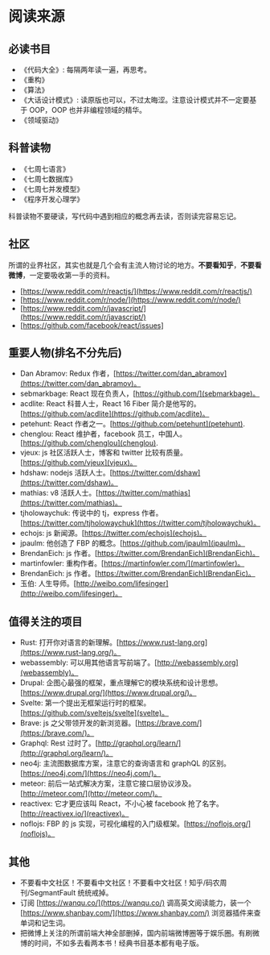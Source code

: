 # 阅读来源

## 必读书目

 - 《代码大全》: 每隔两年读一遍，再思考。
 - 《重构》
 - 《算法》
 - 《大话设计模式》: 读原版也可以，不过太晦涩。注意设计模式并不一定要基于 OOP，OOP 也并非编程领域的精华。
 - 《领域驱动》

## 科普读物

 - 《七周七语言》
 - 《七周七数据库》
 - 《七周七并发模型》
 - 《程序开发心理学》
 
 科普读物不要硬读，写代码中遇到相应的概念再去读，否则读完容易忘记。

## 社区

所谓的业界社区，其实也就是几个会有主流人物讨论的地方。**不要看知乎**，**不要看微博**，一定要吸收第一手的资料。

 - [https://www.reddit.com/r/reactjs/](https://www.reddit.com/r/reactjs/)
 - [https://www.reddit.com/r/node/](https://www.reddit.com/r/node/)
 - [https://www.reddit.com/r/javascript/](https://www.reddit.com/r/javascript/)
 - [https://github.com/facebook/react/issues]
 
## 重要人物(排名不分先后)

 - Dan Abramov: Redux 作者，[https://twitter.com/dan_abramov](https://twitter.com/dan_abramov)。
 - sebmarkbage: React 现在负责人，[https://github.com/](sebmarkbage)。
 - acdlite: React 科普人士，React 16 Fiber 简介是他写的。[https://github.com/acdlite](https://github.com/acdlite)。
 - petehunt: React 作者之一。[https://github.com/petehunt](petehunt).
 - chenglou: React 维护者，facebook 员工，中国人。[https://github.com/chenglou](chenglou).
 - vjeux: js 社区活跃人士，博客和 twitter 比较有质量。[https://github.com/vjeux](vjeux)。
 - hdshaw: nodejs 活跃人士。[https://twitter.com/dshaw](https://twitter.com/dshaw)。
 - mathias: v8 活跃人士。[https://twitter.com/mathias](https://twitter.com/mathias)。
 - tjholowaychuk: 传说中的 tj，express 作者。[https://twitter.com/tjholowaychuk](https://twitter.com/tjholowaychuk)。
 - echojs: js 新闻源。[https://twitter.com/echojs](echojs)。
 - jpaulm: 他创造了 FBP 的概念。[https://github.com/jpaulm](jpaulm)。
 - BrendanEich: js 作者。[https://twitter.com/BrendanEich](BrendanEich)。
 - martinfowler: 重构作者。[https://martinfowler.com/](martinfowler)。
 - BrendanEich: js 作者。[https://twitter.com/BrendanEich](BrendanEic)。
 - 玉伯: 人生导师。[http://weibo.com/lifesinger](http://weibo.com/lifesinger)。
 
 ## 值得关注的项目
 
  - Rust: 打开你对语言的新理解。[https://www.rust-lang.org](https://www.rust-lang.org/)。
  - webassembly: 可以用其他语言写前端了。[http://webassembly.org](webassembly)。
  - Drupal: 企图心最强的框架，重点理解它的模块系统和设计思想。[https://www.drupal.org/](https://www.drupal.org/)。
  - Svelte: 第一个提出无框架运行时的框架。[https://github.com/sveltejs/svelte](svelte)。
  - Brave: js 之父带领开发的新浏览器。[https://brave.com/](https://brave.com/)。
  - Graphql: Rest 过时了。[http://graphql.org/learn/](http://graphql.org/learn/)。
  - neo4j: 主流图数据库方案，注意它的查询语言和 graphQL 的区别。[https://neo4j.com/](https://neo4j.com/)。
  - meteor: 前后一站式解决方案，注意它接口层协议涉及。[http://meteor.com/](http://meteor.com/)。
  - reactivex: 它才更应该叫 React，不小心被 facebook 抢了名字。[http://reactivex.io/](reactivex)。
  - noflojs: FBP 的 js 实现，可视化编程的入门级框架。[https://noflojs.org/](noflojs)。

## 其他

 - 不要看中文社区！不要看中文社区！不要看中文社区！知乎/码农周刊/SegmantFault 统统戒掉。
 - 订阅 [https://wanqu.co/](https://wanqu.co/) 调高英文阅读能力，装一个 [https://www.shanbay.com/](https://www.shanbay.com/) 浏览器插件来查单词和记生词。
 - 把微博上关注的所谓前端大神全部删掉，国内前端微博圈等于娱乐圈。有刷微博的时间，不如多去看两本书！经典书目基本都有电子版。
 


